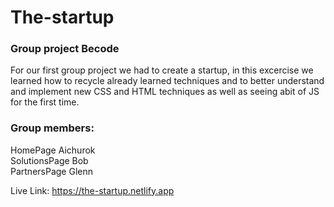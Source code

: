 # The-startup

<h3>Group project Becode</h3>

For our first group project we had to create a startup, in this excercise we learned how to recycle already learned techniques and to better understand and implement new CSS and HTML techniques as well as seeing abit of JS for the first time. 

<h3> Group members:<br> </h3>
HomePage Aichurok <br>
SolutionsPage Bob <br>
PartnersPage Glenn <br> 

Live Link: https://the-startup.netlify.app
